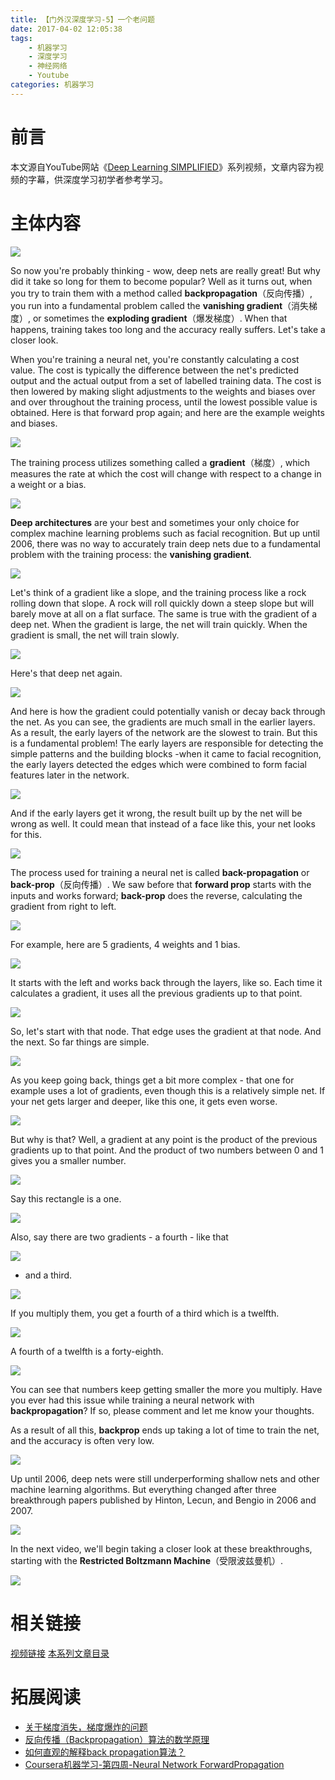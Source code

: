 ```yaml
---
title: 【门外汉深度学习-5】一个老问题
date: 2017-04-02 12:05:38
tags:
	- 机器学习
	- 深度学习
	- 神经网络
	- Youtube
categories: 机器学习
---
```

# 前言
本文源自YouTube网站《[Deep Learning SIMPLIFIED](https://www.youtube.com/watch?v=b99UVkWzYTQ&index=1&list=PLjJh1vlSEYgvGod9wWiydumYl8hOXixNu)》系列视频，文章内容为视频的字幕，供深度学习初学者参考学习。

# 主体内容

![](http://upload-images.jianshu.io/upload_images/291600-18f5baa567c324bd.png?imageMogr2/auto-orient/strip%7CimageView2/2/w/350)

So now you're probably thinking - wow, deep nets are really great! But why did it take so long for them to become popular? Well as it turns out, when you try to train them with a method called **backpropagation**（反向传播）, you run into a fundamental problem called the **vanishing gradient**（消失梯度）, or sometimes the **exploding gradient**（爆发梯度）. When that happens, training takes too long and the accuracy really suffers. Let's take a closer look.

When you're training a neural net, you're constantly calculating a cost value. The cost is typically the difference between the net's predicted output and the actual output from a set of labelled training data. The cost is then lowered by making slight adjustments to the weights and biases over and over throughout the training process, until the lowest possible value is obtained. Here is that forward prop again; and here are the example weights and biases.

![](http://upload-images.jianshu.io/upload_images/291600-9f1aa39cff6f8bd6.png?imageMogr2/auto-orient/strip%7CimageView2/2/w/350)

The training process utilizes something called a **gradient**（梯度）, which measures the rate at which the cost will change with respect to a change in a weight or a bias.

![](http://upload-images.jianshu.io/upload_images/291600-32682b72029d39d7.png?imageMogr2/auto-orient/strip%7CimageView2/2/w/350)

**Deep architectures** are your best and sometimes your only choice for complex machine learning problems such as facial recognition. But up until 2006, there was no way to accurately train deep nets due to a fundamental problem with the training process: the **vanishing gradient**.

![](http://upload-images.jianshu.io/upload_images/291600-51768f97898e6cec.png?imageMogr2/auto-orient/strip%7CimageView2/2/w/350)

Let's think of a gradient like a slope, and the training process like a rock rolling down that slope. A rock will roll quickly down a steep slope but will barely move at all on a flat surface. The same is true with the gradient of a deep net. When the gradient is large, the net will train quickly. When the gradient is small, the net will train slowly.

![](http://upload-images.jianshu.io/upload_images/291600-10dc44a68b2f3eeb.png?imageMogr2/auto-orient/strip%7CimageView2/2/w/350)

Here's that deep net again.

![](http://upload-images.jianshu.io/upload_images/291600-f662f490a0d10129.png?imageMogr2/auto-orient/strip%7CimageView2/2/w/350)

And here is how the gradient could potentially vanish or decay back through the net. As you can see, the gradients are much small in the earlier layers. As a result, the early layers of the network are the slowest to train. But this is a fundamental problem! The early layers are responsible for detecting the simple patterns and the building blocks -when it came to facial recognition, the early layers detected the edges which were combined to form facial features later in the network. 

![](http://upload-images.jianshu.io/upload_images/291600-4eb36da118574ae0.png?imageMogr2/auto-orient/strip%7CimageView2/2/w/350)

And if the early layers get it wrong, the result built up by the net will be wrong as well. It could mean that instead of a face like this, your net looks for this.

![](http://upload-images.jianshu.io/upload_images/291600-6779922e5ad7b679.png?imageMogr2/auto-orient/strip%7CimageView2/2/w/350)

The process used for training a neural net is called **back-propagation** or **back-prop**（反向传播）. We saw before that **forward prop** starts with the inputs and works forward; **back-prop** does the reverse, calculating the gradient from right to left.

![](http://upload-images.jianshu.io/upload_images/291600-6f8e9ff65bf631f0.png?imageMogr2/auto-orient/strip%7CimageView2/2/w/350)

For example, here are 5 gradients, 4 weights and 1 bias. 

![](http://upload-images.jianshu.io/upload_images/291600-23bc396e09d8139f.png?imageMogr2/auto-orient/strip%7CimageView2/2/w/350)

It starts with the left and works back through the layers, like so. Each time it calculates a gradient, it uses all the previous gradients up to that point.

![](http://upload-images.jianshu.io/upload_images/291600-44f697c99f9eabd0.gif?imageMogr2/auto-orient/strip)

So, let's start with that node. That edge uses the gradient at that node. And the next. So far things are simple.

![](http://upload-images.jianshu.io/upload_images/291600-a2d602cf560907fd.gif?imageMogr2/auto-orient/strip)

As you keep going back, things get a bit more complex - that one for example uses a lot of gradients, even though this is a relatively simple net. If your net gets larger and deeper, like this one, it gets even worse.

![](http://upload-images.jianshu.io/upload_images/291600-de5c3d9af77a018b.png?imageMogr2/auto-orient/strip%7CimageView2/2/w/350)

But why is that? Well, a gradient at any point is the product of the previous gradients up to that point. And the product of two numbers between 0 and 1 gives you a smaller number.

![](http://upload-images.jianshu.io/upload_images/291600-a7a4f7af3c2a6410.png?imageMogr2/auto-orient/strip%7CimageView2/2/w/350)

 Say this rectangle is a one. 

![](http://upload-images.jianshu.io/upload_images/291600-265816c3fc9d282e.png?imageMogr2/auto-orient/strip%7CimageView2/2/w/350)

Also, say there are two gradients - a fourth - like that

![](http://upload-images.jianshu.io/upload_images/291600-e99e26fe47452fe4.png?imageMogr2/auto-orient/strip%7CimageView2/2/w/350)

 - and a third.

![](http://upload-images.jianshu.io/upload_images/291600-b09b63e8b060056c.png?imageMogr2/auto-orient/strip%7CimageView2/2/w/350)

If you multiply them, you get a fourth of a third which is a twelfth.

![](http://upload-images.jianshu.io/upload_images/291600-e27dc07fcdbeaa49.png?imageMogr2/auto-orient/strip%7CimageView2/2/w/350)

A fourth of a twelfth is a forty-eighth.

![](http://upload-images.jianshu.io/upload_images/291600-15d7e3479beea24a.png?imageMogr2/auto-orient/strip%7CimageView2/2/w/350)

You can see that numbers keep getting smaller the more you multiply. Have you ever had this issue while training a neural network with **backpropagation**? If so, please comment and let me know your thoughts.

As a result of all this, **backprop** ends up taking a lot of time to train the net, and the accuracy is often very low.

![](http://upload-images.jianshu.io/upload_images/291600-64c3c64229a301a2.png?imageMogr2/auto-orient/strip%7CimageView2/2/w/350)

Up until 2006, deep nets were still underperforming shallow nets and other machine learning algorithms. But everything changed after three breakthrough papers published by Hinton, Lecun, and Bengio in 2006 and 2007.

![](http://upload-images.jianshu.io/upload_images/291600-4391e6c11ad44c66.png?imageMogr2/auto-orient/strip%7CimageView2/2/w/350)

In the next video, we'll begin taking a closer look at these breakthroughs, starting with the **Restricted Boltzmann Machine**（受限波兹曼机）.

![](http://upload-images.jianshu.io/upload_images/291600-f7ab81d3c318996b.png?imageMogr2/auto-orient/strip%7CimageView2/2/w/350)

# 相关链接
[视频链接](https://www.youtube.com/watch?v=SKMpmAOUa2Q&index=5&list=PLjJh1vlSEYgvGod9wWiydumYl8hOXixNu)
[本系列文章目录](http://www.jianshu.com/p/4f7e4f27dad9)

# 拓展阅读
* [关于梯度消失，梯度爆炸的问题](http://blog.csdn.net/qq_29133371/article/details/51867856)
* [反向传播（Backpropagation）算法的数学原理](https://my.oschina.net/findbill/blog/529001)
* [如何直观的解释back propagation算法？](https://www.zhihu.com/question/27239198)
* [Coursera机器学习-第四周-Neural Network ForwardPropagation](http://blog.csdn.net/dingchenxixi/article/details/51371641)